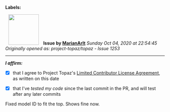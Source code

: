 **Labels:**



<a href="https://github.com/MarianArlt"><img src="https://avatars3.githubusercontent.com/u/1492317?v=4" width="96" height="96" hspace="10"></img></a> **Issue by [MarianArlt](https://github.com/MarianArlt)**
_Sunday Oct 04, 2020 at 22:54:45_
_Originally opened as: project-topaz/topaz - Issue 1253_

----

<!-- place 'x' mark between square [] brackets to affirm: -->
**_I affirm:_**
- [x] that I agree to Project Topaz's [Limited Contributor License Agreement](http://project-topaz.com/blob/release/CONTRIBUTOR_AGREEMENT.md), as written on this date
- [x] that I've _tested my code_ since the last commit in the PR, and will test after any later commits

Fixed model ID to fit the top. Shows fine now.
